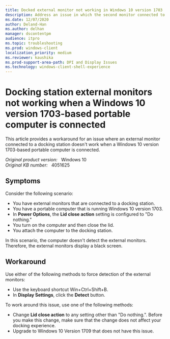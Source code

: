 ```yaml
---
title: Docked external monitor not working in Windows 10 version 1703
description: Address an issue in which the second monitor connected to a docking station does not work in Windows 10 version 1703.
ms.date: 12/07/2020
author: Deland-Han
ms.author: delhan
manager: dscontentpm
audience: itpro
ms.topic: troubleshooting
ms.prod: windows-client
localization_priority: medium
ms.reviewer: kaushika
ms.prod-support-area-path: DPI and Display Issues
ms.technology: windows-client-shell-experience
---
```

# Docking station external monitors not working when a Windows 10 version 1703-based portable computer is connected

This article provides a workaround for an issue where an external monitor connected to a docking station doesn't work when a Windows 10 version 1703-based portable computer is connected.

_Original product version:_ &nbsp; Windows 10  
_Original KB number:_ &nbsp; 4051625

## Symptoms

Consider the following scenario:

- You have external monitors that are connected to a docking station.
- You have a portable computer that is running Windows 10 version 1703.
- In **Power Options**, the **Lid close action** setting is configured to "Do nothing."
- You turn on the computer and then close the lid.
- You attach the computer to the docking station.

In this scenario, the computer doesn't detect the external monitors. Therefore, the external monitors display a black screen.

## Workaround

Use either of the following methods to force detection of the external monitors:

- Use the keyboard shortcut Win+Ctrl+Shift+B.
- In **Display Settings**, click the **Detect** button.

To work around this issue, use one of the following methods:

- Change **Lid close action** to any setting other than "Do nothing.". Before you make this change, make sure that the change does not affect your docking experience.
- Upgrade to Windows 10 Version 1709 that does not have this issue.

